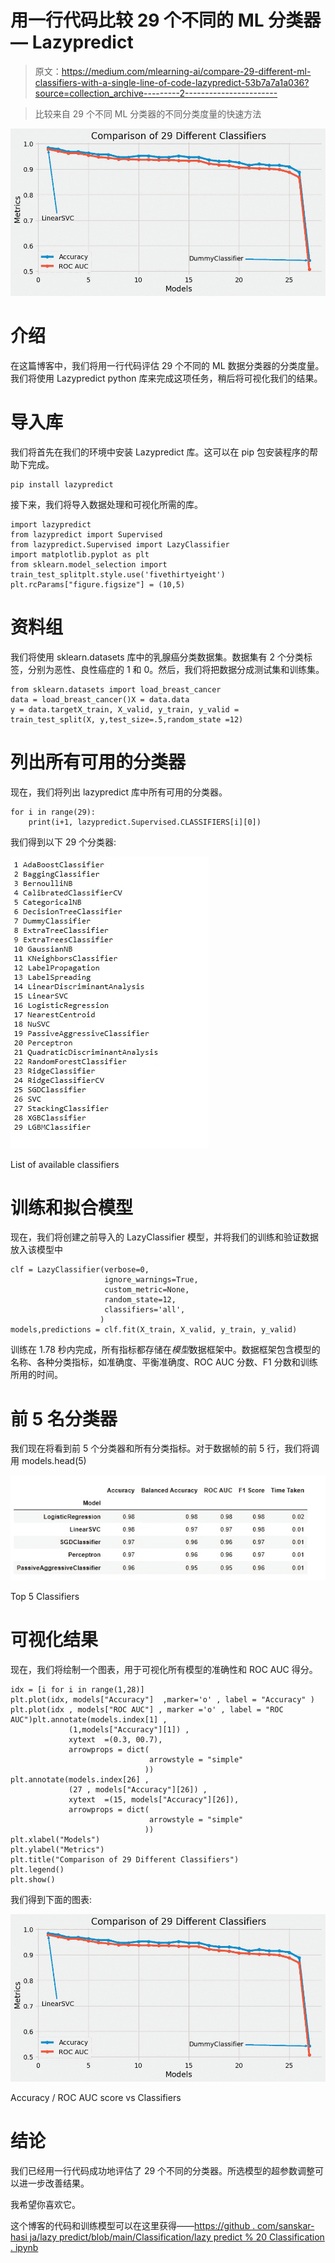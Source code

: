 # 用一行代码比较 29 个不同的 ML 分类器— Lazypredict

> 原文：<https://medium.com/mlearning-ai/compare-29-different-ml-classifiers-with-a-single-line-of-code-lazypredict-53b7a7a1a036?source=collection_archive---------2----------------------->

> 比较来自 29 个不同 ML 分类器的不同分类度量的快速方法

![](img/c53a732eaaf1e55ecd8b714ae571917d.png)

# 介绍

在这篇博客中，我们将用一行代码评估 29 个不同的 ML 数据分类器的分类度量。我们将使用 Lazypredict python 库来完成这项任务，稍后将可视化我们的结果。

# 导入库

我们将首先在我们的环境中安装 Lazypredict 库。这可以在 pip 包安装程序的帮助下完成。

```
pip install lazypredict 
```

接下来，我们将导入数据处理和可视化所需的库。

```
import lazypredict 
from lazypredict import Supervised 
from lazypredict.Supervised import LazyClassifier
import matplotlib.pyplot as plt 
from sklearn.model_selection import train_test_splitplt.style.use('fivethirtyeight')
plt.rcParams["figure.figsize"] = (10,5)
```

# 资料组

我们将使用 sklearn.datasets 库中的乳腺癌分类数据集。数据集有 2 个分类标签，分别为恶性、良性癌症的 1 和 0。然后，我们将把数据分成测试集和训练集。

```
from sklearn.datasets import load_breast_cancer
data = load_breast_cancer()X = data.data
y = data.targetX_train, X_valid, y_train, y_valid = train_test_split(X, y,test_size=.5,random_state =12)
```

# **列出所有可用的分类器**

现在，我们将列出 lazypredict 库中所有可用的分类器。

```
for i in range(29):
    print(i+1, lazypredict.Supervised.CLASSIFIERS[i][0])
```

我们得到以下 29 个分类器:

![](img/417ec9f4f7896d56ef1801343c75ccf1.png)

List of available classifiers

# 训练和拟合模型

现在，我们将创建之前导入的 LazyClassifier 模型，并将我们的训练和验证数据放入该模型中

```
clf = LazyClassifier(verbose=0,
                     ignore_warnings=True,
                     custom_metric=None,
                     random_state=12,
                     classifiers='all',
                    )
models,predictions = clf.fit(X_train, X_valid, y_train, y_valid)
```

训练在 1.78 秒内完成，所有指标都存储在*模型*数据框架中。数据框架包含模型的名称、各种分类指标，如准确度、平衡准确度、ROC AUC 分数、F1 分数和训练所用的时间。

# 前 5 名分类器

我们现在将看到前 5 个分类器和所有分类指标。对于数据帧的前 5 行，我们将调用 models.head(5)

![](img/2ee59ab45d7cd6dd4e816887666d897b.png)

Top 5 Classifiers

# 可视化结果

现在，我们将绘制一个图表，用于可视化所有模型的准确性和 ROC AUC 得分。

```
idx = [i for i in range(1,28)]
plt.plot(idx, models["Accuracy"]  ,marker='o' , label = "Accuracy" )
plt.plot(idx , models["ROC AUC"] , marker ='o' , label = "ROC AUC")plt.annotate(models.index[1] , 
             (1,models["Accuracy"][1]) , 
             xytext  =(0.3, 00.7),
             arrowprops = dict(
                               arrowstyle = "simple"
                              ))
plt.annotate(models.index[26] , 
             (27 , models["Accuracy"][26]) , 
             xytext  =(15, models["Accuracy"][26]),
             arrowprops = dict(
                               arrowstyle = "simple"
                              ))
plt.xlabel("Models")
plt.ylabel("Metrics")
plt.title("Comparison of 29 Different Classifiers")
plt.legend()
plt.show()
```

我们得到下面的图表:

![](img/c53a732eaaf1e55ecd8b714ae571917d.png)

Accuracy / ROC AUC score vs Classifiers

# 结论

我们已经用一行代码成功地评估了 29 个不同的分类器。所选模型的超参数调整可以进一步改善结果。

我希望你喜欢它。

这个博客的代码和训练模型可以在这里获得——[https://github . com/sanskar-hasi ja/lazy predict/blob/main/Classification/lazy predict % 20 Classification . ipynb](https://github.com/sanskar-hasija/lazypredict/blob/main/Classification/LazyPredict%20Classification.ipynb)